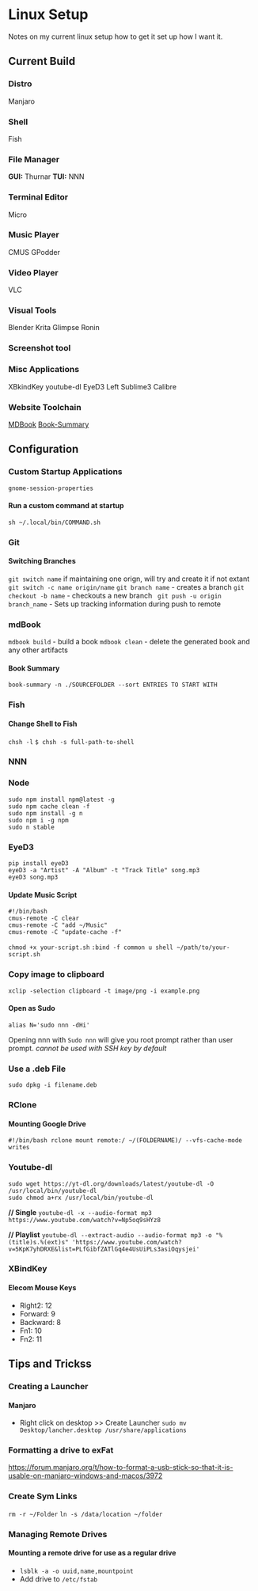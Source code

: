 # Linux Setup

Notes on my current linux setup how to get it set up how I want it.

## Current Build

### Distro

Manjaro 

### Shell

Fish

### File Manager

**GUI:** Thurnar
**TUI:** NNN

### Terminal Editor

Micro

### Music Player

CMUS
GPodder

### Video Player

VLC

### Visual Tools

Blender
Krita
Glimpse
Ronin

### Screenshot tool


### Misc Applications
XBkindKey
youtube-dl
EyeD3
Left
Sublime3
Calibre

### Website Toolchain
[MDBook](https://rust-lang.github.io/mdBook/index.html)
[Book-Summary](https://github.com/dvogt23/book-summary)


## Configuration

### Custom Startup Applications

`gnome-session-properties`

#### Run a custom command at startup

`sh ~/.local/bin/COMMAND.sh`

### Git
#### Switching Branches

`git switch name` if maintaining one orign, will try and create it if not extant
`git switch -c name origin/name` 
`git branch name` - creates a branch
`git checkout -b name` - checkouts a new branch
` git push -u origin branch_name` - Sets up tracking information during push to remote

### mdBook
`mdbook build` - build a book
`mdbook clean` - delete the generated book and any other artifacts
#### Book Summary
`book-summary -n ./SOURCEFOLDER --sort ENTRIES TO START WITH`

### Fish
#### Change Shell to Fish
`chsh -l`
`$ chsh -s full-path-to-shell`


### NNN

### Node

```
sudo npm install npm@latest -g
sudo npm cache clean -f
sudo npm install -g n
sudo npm i -g npm
sudo n stable
```

### EyeD3

```
pip install eyeD3
eyeD3 -a "Artist" -A "Album" -t "Track Title" song.mp3
eyeD3 song.mp3
```

#### Update Music Script
```
#!/bin/bash
cmus-remote -C clear
cmus-remote -C "add ~/Music"
cmus-remote -C "update-cache -f"
```
`chmod +x your-script.sh`
`:bind -f common u shell ~/path/to/your-script.sh`

### Copy image to clipboard

```
xclip -selection clipboard -t image/png -i example.png
```

#### Open as Sudo

```
alias N='sudo nnn -dHi'
```
Opening nnn with `Sudo nnn` will give you root prompt rather than user prompt.
    *cannot be used with SSH key by default*

### Use a .deb File

```
sudo dpkg -i filename.deb
```

### RClone 

#### Mounting Google Drive

`#!/bin/bash
rclone mount remote:/ ~/(FOLDERNAME)/ --vfs-cache-mode writes`

### Youtube-dl

```
sudo wget https://yt-dl.org/downloads/latest/youtube-dl -O /usr/local/bin/youtube-dl
sudo chmod a+rx /usr/local/bin/youtube-dl
```

**// Single**
`youtube-dl -x --audio-format mp3 https://www.youtube.com/watch?v=Np5oq9sHYz8`

**// Playlist**
`youtube-dl --extract-audio --audio-format mp3 -o "%(title)s.%(ext)s" 'https://www.youtube.com/watch?v=5KpK7yhDRXE&list=PLfGibfZATlGq4e4UsUiPLs3asiOqysjei'`

### XBindKey
#### Elecom Mouse Keys
- Right2: 12
- Forward: 9
- Backward: 8
- Fn1: 10
- Fn2: 11

## Tips and Trickss

### Creating a Launcher 

#### Manjaro
- Right click on desktop >> Create Launcher
`sudo mv Desktop/lancher.desktop /usr/share/applications`

### Formatting a drive to exFat
https://forum.manjaro.org/t/how-to-format-a-usb-stick-so-that-it-is-usable-on-manjaro-windows-and-macos/3972

### Create Sym Links
`rm -r ~/Folder`
`ln -s /data/location ~/folder`

### Managing Remote Drives

#### Mounting a remote drive for use as a regular drive
- `lsblk -a -o uuid,name,mountpoint`
- Add drive to `/etc/fstab`


